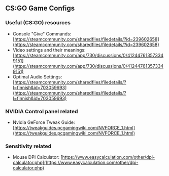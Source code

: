 ## CS:GO Game Configs

### Useful (CS:GO) resources
- Console "Give" Commands: [https://steamcommunity.com/sharedfiles/filedetails/?id=239602658](https://steamcommunity.com/sharedfiles/filedetails/?id=239602658)
- Video settings and their meanings: [https://steamcommunity.com/app/730/discussions/0/412447613573349151](https://steamcommunity.com/app/730/discussions/0/412447613573349151)
- Optimal Audio Settings: [https://steamcommunity.com/sharedfiles/filedetails/?l=finnish&id=703059693](https://steamcommunity.com/sharedfiles/filedetails/?l=finnish&id=703059693)

### NVIDIA Control panel related
- Nvidia GeForce Tweak Guide: [https://tweakguides.pcgamingwiki.com/NVFORCE_1.html](https://tweakguides.pcgamingwiki.com/NVFORCE_1.html)

### Sensitivity related

- Mouse DPI Calculator: [https://www.easycalculation.com/other/dpi-calculator.php](https://www.easycalculation.com/other/dpi-calculator.php)
